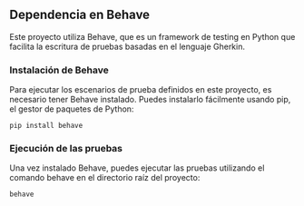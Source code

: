 ## Dependencia en Behave
Este proyecto utiliza Behave, que es un framework de testing en Python que facilita la escritura de pruebas basadas en el lenguaje Gherkin.

### Instalación de Behave
Para ejecutar los escenarios de prueba definidos en este proyecto, es necesario tener Behave instalado. Puedes instalarlo fácilmente usando pip, el gestor de paquetes de Python:

```pip install behave```

### Ejecución de las pruebas
Una vez instalado Behave, puedes ejecutar las pruebas utilizando el comando behave en el directorio raíz del proyecto:

```behave```
